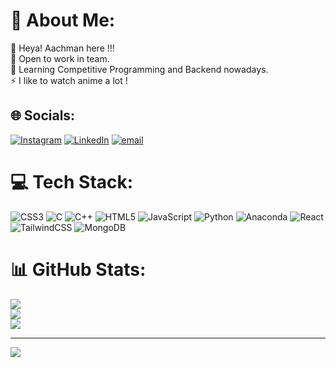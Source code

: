 # 💫 About Me:
🔭 Heya! Aachman here !!! <br>🤝 Open to work in team.<br>🌱 Learning Competitive Programming and Backend nowadays.<br>⚡ I like to watch anime a lot ! 


## 🌐 Socials:
[![Instagram](https://img.shields.io/badge/Instagram-%23E4405F.svg?logo=Instagram&logoColor=white)](https://instagram.com/aachman_yadav_224) [![LinkedIn](https://img.shields.io/badge/LinkedIn-%230077B5.svg?logo=linkedin&logoColor=white)](https://www.linkedin.com/in/aachman-yadav-966707325/) [![email](https://img.shields.io/badge/Email-D14836?logo=gmail&logoColor=white)](mailto:aachmanyadav22467@gmail.com) 

# 💻 Tech Stack:
![CSS3](https://img.shields.io/badge/css3-%231572B6.svg?style=for-the-badge&logo=css3&logoColor=white) ![C](https://img.shields.io/badge/c-%2300599C.svg?style=for-the-badge&logo=c&logoColor=white) ![C++](https://img.shields.io/badge/c++-%2300599C.svg?style=for-the-badge&logo=c%2B%2B&logoColor=white) ![HTML5](https://img.shields.io/badge/html5-%23E34F26.svg?style=for-the-badge&logo=html5&logoColor=white) ![JavaScript](https://img.shields.io/badge/javascript-%23323330.svg?style=for-the-badge&logo=javascript&logoColor=%23F7DF1E) ![Python](https://img.shields.io/badge/python-3670A0?style=for-the-badge&logo=python&logoColor=ffdd54) ![Anaconda](https://img.shields.io/badge/Anaconda-%2344A833.svg?style=for-the-badge&logo=anaconda&logoColor=white) ![React](https://img.shields.io/badge/react-%2320232a.svg?style=for-the-badge&logo=react&logoColor=%2361DAFB) ![TailwindCSS](https://img.shields.io/badge/tailwindcss-%2338B2AC.svg?style=for-the-badge&logo=tailwind-css&logoColor=white) ![MongoDB](https://img.shields.io/badge/MongoDB-%234ea94b.svg?style=for-the-badge&logo=mongodb&logoColor=white)
# 📊 GitHub Stats:
![](https://github-readme-stats.vercel.app/api?username=Aachman-Yadav&theme=dark&hide_border=false&include_all_commits=true&count_private=true)<br/>
![](https://github-readme-streak-stats.herokuapp.com/?user=Aachman-Yadav&theme=dark&hide_border=false)<br/>
![](https://github-readme-stats.vercel.app/api/top-langs/?username=Aachman-Yadav&theme=dark&hide_border=false&include_all_commits=true&count_private=true&layout=compact)

---
[![](https://visitcount.itsvg.in/api?id=Aachman-Yadav&icon=0&color=0)](https://visitcount.itsvg.in)

<!-- Proudly created with GPRM ( https://gprm.itsvg.in ) -->
